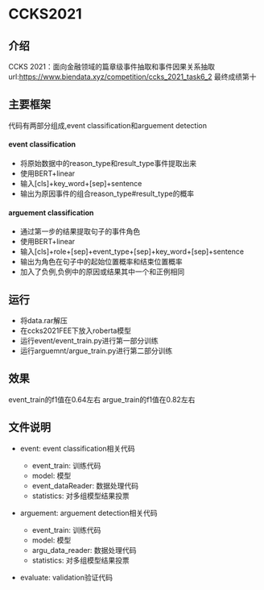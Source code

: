 # CCKS2021

## 介绍
CCKS 2021：面向金融领域的篇章级事件抽取和事件因果关系抽取
url:https://www.biendata.xyz/competition/ccks_2021_task6_2
最终成绩第十

## 主要框架
代码有两部分组成,event classification和arguement detection

#### event classification
- 将原始数据中的reason_type和result_type事件提取出来
- 使用BERT+linear
- 输入[cls]+key_word+[sep]+sentence
- 输出为原因事件的组合reason_type#result_type的概率

#### arguement classification
- 通过第一步的结果提取句子的事件角色
- 使用BERT+linear
- 输入[cls]+role+[sep]+event_type+[sep]+key_word+[sep]+sentence
- 输出为角色在句子中的起始位置概率和结束位置概率
- 加入了负例,负例中的原因或结果其中一个和正例相同

## 运行
- 将data.rar解压
- 在ccks2021FEE下放入roberta模型
- 运行event/event_train.py进行第一部分训练
- 运行arguemnt/argue_train.py进行第二部分训练

## 效果
event_train的f1值在0.64左右
argue_train的f1值在0.82左右

## 文件说明
* event: event classification相关代码

  - event_train:  训练代码
  - model:    模型
  - event_dataReader: 数据处理代码
  - statistics:   对多组模型结果投票

* arguement: arguement detection相关代码
  - event_train:  训练代码
  - model:    模型
  - argu_data_reader: 数据处理代码
  - statistics:   对多组模型结果投票

- evaluate: validation验证代码